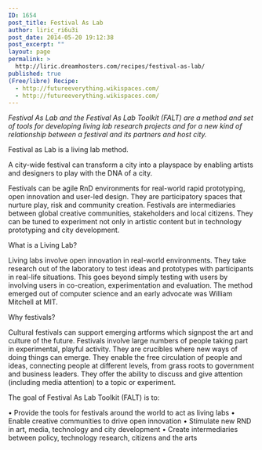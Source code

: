 ```yaml
---
ID: 1654
post_title: Festival As Lab
author: liric_ri6u3i
post_date: 2014-05-20 19:12:38
post_excerpt: ""
layout: page
permalink: >
  http://liric.dreamhosters.com/recipes/festival-as-lab/
published: true
(Free/libre) Recipe:
  - http://futureeverything.wikispaces.com/
  - http://futureeverything.wikispaces.com/
---
```

<em><span style="margin: 0px; padding: 0px;">Festival As Lab and the Festival As Lab Toolkit (FALT) are a method and set of tools for developing living lab research projects and for a new kind of relationship between a festival and its partners and host city.</span></em>

Festival as Lab is a living lab method.

A city-wide festival can transform a city into a playspace by enabling artists and designers to play with the DNA of a city.

Festivals can be agile RnD environments for real-world rapid prototyping, open innovation and user-led design. They are participatory spaces that nurture play, risk and community creation. Festivals are intermediaries between global creative communities, stakeholders and local citizens. They can be tuned to experiment not only in artistic content but in technology prototyping and city development.

What is a Living Lab?

Living labs involve open innovation in real-world environments. They take research out of the laboratory to test ideas and prototypes with participants in real-life situations. This goes beyond simply testing with users by involving users in co-creation, experimentation and evaluation. The method emerged out of computer science and an early advocate was William Mitchell at MIT.

Why festivals?

Cultural festivals can support emerging artforms which signpost the art and culture of the future. Festivals involve large numbers of people taking part in experimental, playful activity. They are crucibles where new ways of doing things can emerge. They enable the free circulation of people and ideas, connecting people at different levels, from grass roots to government and business leaders. They offer the ability to discuss and give attention (including media attention) to a topic or experiment.

The goal of <span style="margin: 0px; padding: 0px;">Festival As Lab Toolkit (FALT)</span> is to:

• Provide the tools for festivals around the world to act as living labs
• Enable creative communities to drive open innovation
• Stimulate new RND in art, media, technology and city development
• Create intermediaries between policy, technology research, citizens and the arts